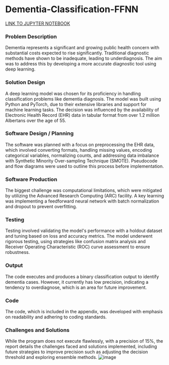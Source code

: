 # **Dementia-Classification-FFNN**

[LINK TO JUPYTER NOTEBOOK](https://github.com/Gavin-Thomas/Dementia-Classification-FFNN/blob/main/DementiaFFNN.ipynb)

### **Problem Description**
Dementia represents a significant and growing public health concern with substantial costs expected to rise significantly. Traditional diagnostic methods have shown to be inadequate, leading to underdiagnosis. The aim was to address this by developing a more accurate diagnostic tool using deep learning.
### **Solution Design**
A deep learning model was chosen for its proficiency in handling classification problems like dementia diagnosis. The model was built using Python and PyTorch, due to their extensive libraries and support for machine learning tasks. The decision was influenced by the availability of Electronic Health Record (EHR) data in tabular format from over 1.2 million Albertans over the age of 55.
### **Software Design / Planning**
The software was planned with a focus on preprocessing the EHR data, which involved converting formats, handling missing values, encoding categorical variables, normalizing counts, and addressing data imbalance with Synthetic Minority Over-sampling Technique (SMOTE). Pseudocode and flow diagrams were used to outline this process before implementation.
### **Software Production**
The biggest challenge was computational limitations, which were mitigated by utilizing the Advanced Research Computing (ARC) facility. A key learning was implementing a feedforward neural network with batch normalization and dropout to prevent overfitting.
### **Testing**
Testing involved validating the model's performance with a holdout dataset and tuning based on loss and accuracy metrics. The model underwent rigorous testing, using strategies like confusion matrix analysis and Receiver Operating Characteristic (ROC) curve assessment to ensure robustness.
### **Output**
The code executes and produces a binary classification output to identify dementia cases. However, it currently has low precision, indicating a tendency to overdiagnose, which is an area for future improvement.
### **Code**
The code, which is included in the appendix, was developed with emphasis on readability and adhering to coding standards.
### **Challenges and Solutions**
While the program does not execute flawlessly, with a precision of 15%, the report details the challenges faced and solutions implemented, including future strategies to improve precision such as adjusting the decision threshold and exploring ensemble methods.
![image](https://github.com/Gavin-Thomas/Dementia-Classification-FFNN/assets/123608443/866a4f24-0108-40c3-8170-36798f4547bd)
